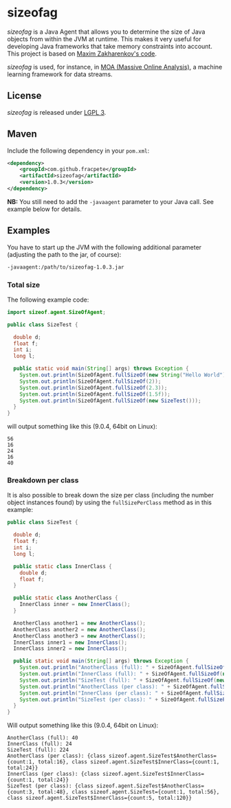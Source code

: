 # sizeofag

*sizeofag* is a Java Agent that allows you to determine the size of Java
objects from within the JVM at runtime. This makes it very useful for developing
Java frameworks that take memory constraints into account. This project is based
on [Maxim Zakharenkov's code](http://jroller.com/maxim/entry/again_about_determining_size_of).

*sizeofag* is used, for instance, in [MOA (Massive Online Analysis)](http://moa.cms.waikato.ac.nz/),
a machine learning framework for data streams.

## License
*sizeofag* is released under [LGPL 3](http://www.gnu.org/licenses/lgpl-3.0.txt).

## Maven
Include the following dependency in your `pom.xml`:

```xml
<dependency>
    <groupId>com.github.fracpete</groupId>
    <artifactId>sizeofag</artifactId>
    <version>1.0.3</version>
</dependency>
```

**NB:** You still need to add the `-javaagent` parameter to your Java call.
See example below for details.

## Examples

You have to start up the JVM with the following additional parameter (adjusting
the path to the jar, of course):

```bash
-javaagent:/path/to/sizeofag-1.0.3.jar
```

### Total size

The following example code:

```java
import sizeof.agent.SizeOfAgent;

public class SizeTest {

  double d;
  float f;
  int i;
  long l;

  public static void main(String[] args) throws Exception {
    System.out.println(SizeOfAgent.fullSizeOf(new String("Hello World")));
    System.out.println(SizeOfAgent.fullSizeOf(2));
    System.out.println(SizeOfAgent.fullSizeOf(2.3));
    System.out.println(SizeOfAgent.fullSizeOf(1.5f));
    System.out.println(SizeOfAgent.fullSizeOf(new SizeTest()));
  }
}
```

will output something like this (9.0.4, 64bit on Linux):

```
56
16
24
16
40
```

### Breakdown per class

It is also possible to break down the size per class (including the number 
object instances found) by using the `fullSizePerClass` method as in this
example:

```java
public class SizeTest {

  double d;
  float f;
  int i;
  long l;

  public static class InnerClass {
    double d;
    float f;
  }

  public static class AnotherClass {
    InnerClass inner = new InnerClass();
  }

  AnotherClass another1 = new AnotherClass();
  AnotherClass another2 = new AnotherClass();
  AnotherClass another3 = new AnotherClass();
  InnerClass inner1 = new InnerClass();
  InnerClass inner2 = new InnerClass();

  public static void main(String[] args) throws Exception {
    System.out.println("AnotherClass (full): " + SizeOfAgent.fullSizeOf(new AnotherClass()));
    System.out.println("InnerClass (full): " + SizeOfAgent.fullSizeOf(new InnerClass()));
    System.out.println("SizeTest (full): " + SizeOfAgent.fullSizeOf(new SizeTest()));
    System.out.println("AnotherClass (per class): " + SizeOfAgent.fullSizePerClass(new AnotherClass()));
    System.out.println("InnerClass (per class): " + SizeOfAgent.fullSizePerClass(new InnerClass()));
    System.out.println("SizeTest (per class): " + SizeOfAgent.fullSizePerClass(new SizeTest()));
  }
}
```

Will output something like this (9.0.4, 64bit on Linux):

```
AnotherClass (full): 40
InnerClass (full): 24
SizeTest (full): 224
AnotherClass (per class): {class sizeof.agent.SizeTest$AnotherClass={count:1, total:16}, class sizeof.agent.SizeTest$InnerClass={count:1, total:24}}
InnerClass (per class): {class sizeof.agent.SizeTest$InnerClass={count:1, total:24}}
SizeTest (per class): {class sizeof.agent.SizeTest$AnotherClass={count:3, total:48}, class sizeof.agent.SizeTest={count:1, total:56}, class sizeof.agent.SizeTest$InnerClass={count:5, total:120}}
```